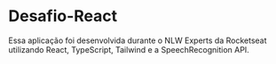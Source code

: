 ﻿# Desafio-React

Essa aplicação foi desenvolvida durante o NLW Experts da Rocketseat utilizando React, TypeScript, Tailwind e a SpeechRecognition API.
